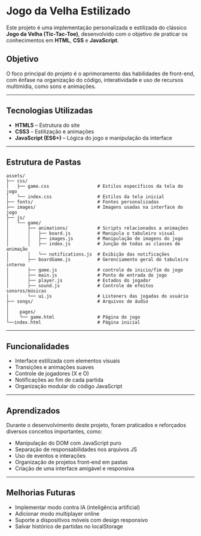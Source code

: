 
# Jogo da Velha Estilizado

Este projeto é uma implementação personalizada e estilizada do clássico **Jogo da Velha (Tic-Tac-Toe)**, desenvolvido com o objetivo de praticar os conhecimentos em **HTML**, **CSS** e **JavaScript**.

## Objetivo

O foco principal do projeto é o aprimoramento das habilidades de front-end, com ênfase na organização do código, interatividade e uso de recursos multimídia, como sons e animações.

---

## Tecnologias Utilizadas

- **HTML5** – Estrutura do site
- **CSS3** – Estilização e animações
- **JavaScript (ES6+)** – Lógica do jogo e manipulação da interface

---

## Estrutura de Pastas

```plaintext
assets/
├── css/
│   ├── game.css                  # Estilos específicos da tela do jogo
│   └── index.css                 # Estilos da tela inicial
├── fonts/                        # Fontes personalizadas
├── images/                       # Imagens usadas na interface do jogo
├── js/
│   └── game/
│       ├── animations/           # Scripts relacionados a animações
│       │   ├── board.js          # Manipula o tabuleiro visual
│       │   ├── images.js         # Manipulação de imagens do jogo
│       │   ├── index.js          # Junção de todas as classes de animação
│       │   └── notifications.js  # Exibição das notificações
│       ├── boardGame.js          # Gerenciamento geral do tabuleiro interno
│       ├── game.js               # controle de inicio/fim do jogo
│       ├── main.js               # Ponto de entrada do jogo
│       ├── player.js             # Estados do jogador
│       ├── sound.js              # Controle de efeitos sonoros/músicas
│       └── ui.js                 # Listeners das jogadas do usuário
├── songs/                        # Arquivos de áudio
│
│    pages/
│    └── game.html                # Página do jogo
└──index.html                     # Página inicial
```

---

## Funcionalidades

- Interface estilizada com elementos visuais
- Transições e animações suaves
- Controle de jogadores (X e O)
- Notificações ao fim de cada partida
- Organização modular do código JavaScript

---

## Aprendizados

Durante o desenvolvimento deste projeto, foram praticados e reforçados diversos conceitos importantes, como:

- Manipulação do DOM com JavaScript puro
- Separação de responsabilidades nos arquivos JS
- Uso de eventos e interações
- Organização de projetos front-end em pastas
- Criação de uma interface amigável e responsiva

---

## Melhorias Futuras

- Implementar modo contra IA (inteligência artificial)
- Adicionar modo multiplayer online
- Suporte a dispositivos móveis com design responsivo
- Salvar histórico de partidas no localStorage


